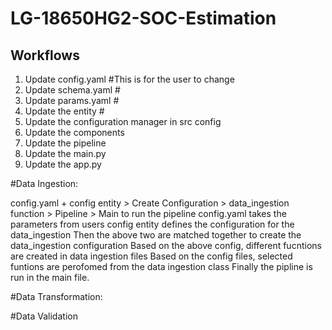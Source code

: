 # LG-18650HG2-SOC-Estimation


## Workflows

1. Update config.yaml  #This is for the user to change 
2. Update schema.yaml  # 
3. Update params.yaml  # 
4. Update the entity   # 
5. Update the configuration manager in src config
6. Update the components
7. Update the pipeline 
8. Update the main.py
9. Update the app.py


#Data Ingestion: 

config.yaml + config entity > Create Configuration > data_ingestion function > Pipeline > Main to run the pipeline 
config.yaml takes the parameters from users
config entity defines the configuration for the data_ingestion 
Then the above two are matched together to create the data_ingestion configuration 
Based on the above config, different fucntions are created in data ingestion files 
Based on the config files, selected funtions are perofomed from the data ingestion class 
Finally the pipline is run in the main file.



#Data Transformation: 




#Data Validation 
